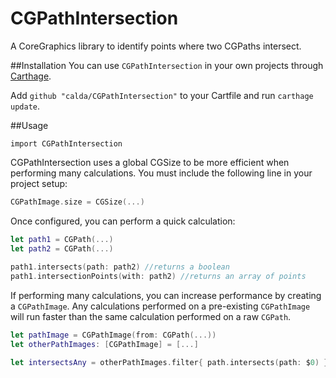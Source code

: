# CGPathIntersection
A CoreGraphics library to identify points where two CGPaths intersect.

##Installation
You can use `CGPathIntersection` in your own projects through [Carthage](https://github.com/Carthage/Carthage).

Add `github "calda/CGPathIntersection"` to your Cartfile and run `carthage update`.

##Usage

`import CGPathIntersection`

CGPathIntersection uses a global CGSize to be more efficient when performing many calculations. You must include the following line in your project setup:

```swift
CGPathImage.size = CGSize(...)
```

Once configured, you can perform a quick calculation:
```swift
let path1 = CGPath(...)
let path2 = CGPath(...)
        
path1.intersects(path: path2) //returns a boolean
path1.intersectionPoints(with: path2) //returns an array of points
```

If performing many calculations, you can increase performance by creating a `CGPathImage`. Any calculations performed on a pre-existing `CGPathImage` will run faster than the same calculation performed on a raw `CGPath`.
```swift
let pathImage = CGPathImage(from: CGPath(...))
let otherPathImages: [CGPathImage] = [...]

let intersectsAny = otherPathImages.filter{ path.intersects(path: $0) }.count > 0

```
